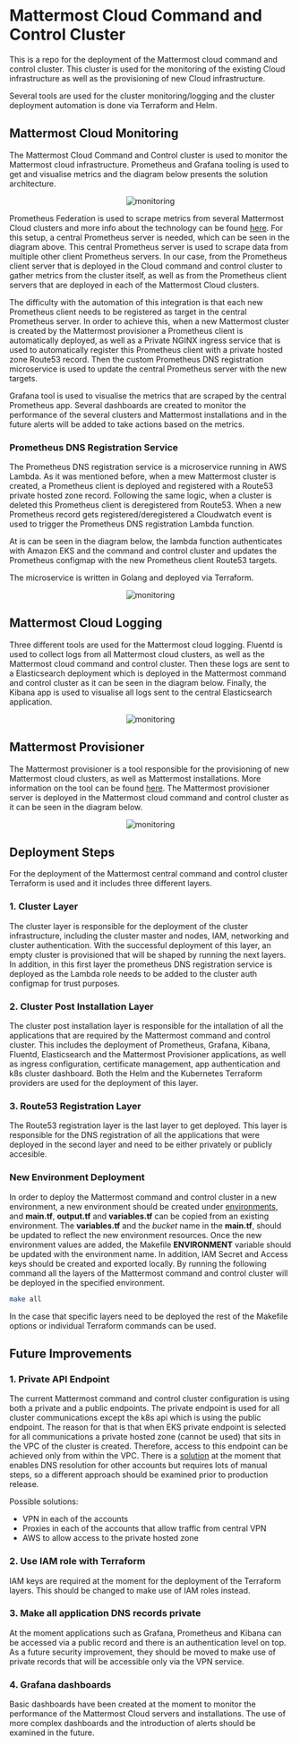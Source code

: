 Mattermost Cloud Command and Control Cluster
====================================================

This is a repo for the deployment of the Mattermost cloud command and control cluster. This cluster is used for the monitoring of the existing Cloud infrastructure as well as the provisioning of new Cloud infrastructure.

Several tools are used for the cluster monitoring/logging and the cluster deployment automation is done via Terraform and Helm.

## Mattermost Cloud Monitoring

The Mattermost Cloud Command and Control cluster is used to monitor the Mattermost cloud infrastructure. Prometheus and Grafana tooling is used to get and visualise metrics and the diagram below presents the solution architecture.

<span style="display:block;text-align:center">![monitoring](/img/monitoring.png)</span>

Prometheus Federation is used to scrape metrics from several Mattermost Cloud clusters and more info about the technology can be found [here](https://prometheus.io/docs/prometheus/latest/federation/). For this setup, a central Prometheus server is needed, which can be seen in the diagram above. This central Prometheus server is used to scrape data from multiple other client Prometheus servers. In our case, from the Prometheus client server that is deployed in the Cloud command and control cluster to gather metrics from the cluster itself, as well as from the Prometheus client servers that are deployed in each of the Mattermost Cloud clusters.

The difficulty with the automation of this integration is that each new Prometheus client needs to be registered as target in the central Prometheus server. In order to achieve this, when a new Mattermost cluster is created by the Mattermost provisioner a Prometheus client is automatically deployed, as well as a Private NGINX ingress service that is used to automatically register this Prometheus client with a private hosted zone Route53 record. Then the custom Prometheus DNS registration microservice is used to update the central Prometheus server with the new targets.

Grafana tool is used to visualise the metrics that are scraped by the central Prometheus app. Several dashboards are created to monitor the performance of the several clusters and Mattermost installations and in the future alerts will be added to take actions based on the metrics.

### Prometheus DNS Registration Service

The Prometheus DNS registration service is a microservice running in AWS Lambda. As it was mentioned before, when a mew Mattermost cluster is created, a Prometheus client is deployed and registered with a Route53 private hosted zone record. Following the same logic, when a cluster is deleted this Prometheus client is deregistered from Route53. When a new Prometheus record gets registered/deregistered a Cloudwatch event is used to trigger the Prometheus DNS registration Lambda function.

At is can be seen in the diagram below, the lambda function authenticates with Amazon EKS and the command and control cluster and updates the Prometheus configmap with the new Prometheus client Route53 targets.

The microservice is written in Golang and deployed via Terraform.

<span style="display:block;text-align:center">![monitoring](/img/prometheus_microservice.png)</span>

## Mattermost Cloud Logging

Three different tools are used for the Mattermost cloud logging. Fluentd is used to collect logs from all Mattermost cloud clusters, as well as the Mattermost cloud command and control cluster. Then these logs are sent to a Elasticsearch deployment which is deployed in the Mattermost command and control cluster as it can be seen in the diagram below. Finally, the Kibana app is used to visualise all logs sent to the central Elasticsearch application.

<span style="display:block;text-align:center">![monitoring](/img/logging.png)</span>

## Mattermost Provisioner

The Mattermost provisioner is a tool responsible for the provisioning of new Mattermost cloud clusters, as well as Mattermost installations. More information on the tool can be found [here](https://github.com/mattermost/mattermost-cloud). The Mattermost provisioner server is deployed in the Mattermost cloud command and control cluster as it can be seen in the diagram below.

<span style="display:block;text-align:center">![monitoring](/img/provisioner.png)</span>

## Deployment Steps

For the deployment of the Mattermost central command and control cluster Terraform is used and it includes three different layers.

### 1. Cluster Layer

The cluster layer is responsible for the deployment of the cluster infrastructure, including the cluster master and nodes, IAM, networking and cluster authentication. With the successful deployment of this layer, an empty cluster is provisioned that will be shaped by running the next layers. In addition, in this first layer the prometheus DNS registration service is deployed as the Lambda role needs to be added to the cluster auth configmap for trust purposes.

### 2. Cluster Post Installation Layer

The cluster post installation layer is responsible for the intallation of all the applications that are required by the Mattermost command and control cluster. This includes the deployment of Prometheus, Grafana, Kibana, Fluentd, Elasticsearch and the Mattermost Provisioner applications, as well as ingress configuration, certificate management, app authentication and k8s cluster dashboard. Both the Helm and the Kubernetes Terraform providers are used for the deployment of this layer.

### 3. Route53 Registration Layer

The Route53 registration layer is the last layer to get deployed. This layer is responsible for the DNS registration of all the applications that were deployed in the second layer and need to be either privately or publicly accesible.

### New Environment Deployment

In order to deploy the Mattermost command and control cluster in a new environment, a new environment should be created under [environments](https://github.com/mattermost/mattermost-cloud-monitoring/tree/master/terraform/aws), and **main.tf**, **output.tf** and **variables.tf** can be copied from an existing environment. The **variables.tf** and the *bucket* name in the **main.tf**, should be updated to reflect the new environment resources. Once the new environment values are added, the Makefile **ENVIRONMENT** variable should be updated with the environment name. In addition, IAM Secret and Access keys should be created and exported locally. By running the following command all the layers of the Mattermost command and control cluster will be deployed in the specified environment.

```bash
make all
```

In the case that specific layers need to be deployed the rest of the Makefile options or individual Terraform commands can be used.

## Future Improvements

### 1. Private API Endpoint

The current Mattermost command and control cluster configuration is using both a private and a public endpoints. The private endpoint is used for all cluster communications except the k8s api which is using the public endpoint. The reason for that is that when EKS private endpoint is selected for all communications a private hosted zone (cannot be used) that sits in the VPC of the cluster is created. Therefore, access to this endpoint can be achieved only from within the VPC. There is a [solution](https://aws.amazon.com/blogs/compute/enabling-dns-resolution-for-amazon-eks-cluster-endpoints/) at the moment that enables DNS resolution for other accounts but requires lots of manual steps, so a different approach should be examined prior to production release.

Possible solutions:

- VPN in each of the accounts
- Proxies in each of the accounts that allow traffic from central VPN
- AWS to allow access to the private hosted zone

### 2. Use IAM role with Terraform 

IAM keys are required at the moment for the deployment of the Terraform layers. This should be changed to make use of IAM roles instead.

### 3. Make all application DNS records private

At the moment applications such as Grafana, Prometheus and Kibana can be accessed via a public record and there is an authentication level on top. As a future security improvement, they should be moved to make use of private records that will be accessible only via the VPN service.

### 4. Grafana dashboards

Basic dashboards have been created at the moment to monitor the performance of the Mattermost Cloud servers and installations. The use of more complex dashboards and the introduction of alerts should be examined in the future.
